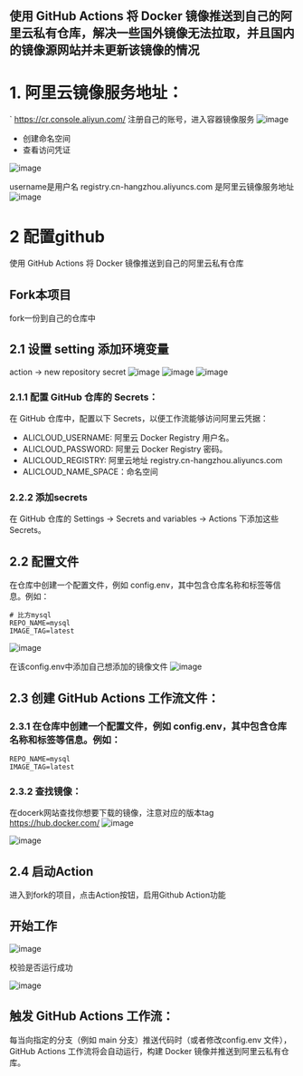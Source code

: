 ## 使用 GitHub Actions 将 Docker 镜像推送到自己的阿里云私有仓库，解决一些国外镜像无法拉取，并且国内的镜像源网站并未更新该镜像的情况 


# 1. 阿里云镜像服务地址：
` https://cr.console.aliyun.com/
注册自己的账号，进入容器镜像服务
![image](https://github.com/user-attachments/assets/571c1b9f-b5c3-4538-912a-491ad5558626)

- 创建命名空间
- 查看访问凭证

![image](https://github.com/user-attachments/assets/06b410df-2f8e-4d9b-855f-9946f4c26cb7)

username是用户名
registry.cn-hangzhou.aliyuncs.com 是阿里云镜像服务地址
![image](https://github.com/user-attachments/assets/2ad50f6a-65ff-4448-8674-2f116569e864)


# 2 配置github 
使用 GitHub Actions 将 Docker 镜像推送到自己的阿里云私有仓库
## Fork本项目
fork一份到自己的仓库中


## 2.1 设置 setting 添加环境变量
action -> new repository secret
![image](https://github.com/user-attachments/assets/e107b0c5-565a-4d9d-b2d1-fb645978efef)
![image](https://github.com/user-attachments/assets/4d463aee-16d9-49e4-ab42-b71a3a392be3)
![image](https://github.com/user-attachments/assets/7f63bc06-3d5d-47ed-ac48-e3dca4368607)

### 2.1.1 配置 GitHub 仓库的 Secrets：
在 GitHub 仓库中，配置以下 Secrets，以便工作流能够访问阿里云凭据：

- ALICLOUD_USERNAME: 阿里云 Docker Registry 用户名。
- ALICLOUD_PASSWORD: 阿里云 Docker Registry 密码。
- ALICLOUD_REGISTRY: 阿里云地址 registry.cn-hangzhou.aliyuncs.com
- ALICLOUD_NAME_SPACE：命名空间


### 2.2.2 添加secrets
在 GitHub 仓库的 Settings -> Secrets and variables -> Actions 下添加这些 Secrets。



## 2.2  配置文件
在仓库中创建一个配置文件，例如 config.env，其中包含仓库名称和标签等信息。例如：
```
# 比方mysql
REPO_NAME=mysql
IMAGE_TAG=latest
```
![image](https://github.com/user-attachments/assets/78277fef-f53d-429a-8fda-12b42e5f0aa9)

在该config.env中添加自己想添加的镜像文件
![image](https://github.com/user-attachments/assets/31b0b9a1-28db-445c-b680-49f609480375)


## 2.3 创建 GitHub Actions 工作流文件：
### 2.3.1 在仓库中创建一个配置文件，例如 config.env，其中包含仓库名称和标签等信息。例如：
```# 比方mysql
REPO_NAME=mysql
IMAGE_TAG=latest
```
### 2.3.2 查找镜像：
在docerk网站查找你想要下载的镜像，注意对应的版本tag
https://hub.docker.com/
![image](https://github.com/user-attachments/assets/ea2e610e-10f1-4f9d-a379-567992004ba9)

![image](https://github.com/user-attachments/assets/8fb15b95-5716-4ed3-b07d-d53162bd3bb2)


## 2.4 启动Action
进入到fork的项目，点击Action按钮，启用Github Action功能

## 开始工作

![image](https://github.com/user-attachments/assets/20a660af-1572-4066-b3d2-37b58fe880bc)


校验是否运行成功

![image](https://github.com/user-attachments/assets/d491da29-4082-450a-93e3-a6e74accee49)


## 触发 GitHub Actions 工作流：
每当向指定的分支（例如 main 分支）推送代码时（或者修改config.env 文件），GitHub Actions 工作流将会自动运行，构建 Docker 镜像并推送到阿里云私有仓库。



